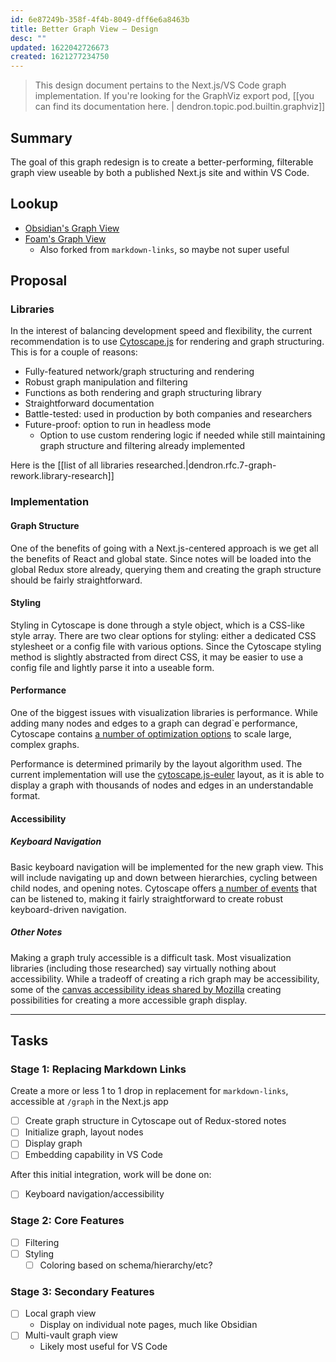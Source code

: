 ```yaml
---
id: 6e87249b-358f-4f4b-8049-dff6e6a8463b
title: Better Graph View – Design
desc: ""
updated: 1622042726673
created: 1621277234750
---
```


> This design document pertains to the Next.js/VS Code graph implementation. If you're looking for the GraphViz export pod, [[you can find its documentation here. | dendron.topic.pod.builtin.graphviz]]

## Summary

<!-- High level overview of solution -->

The goal of this graph redesign is to create a better-performing, filterable graph view useable by both a published Next.js site and within VS Code.

## Lookup

<!-- Research and similar projects -->

-   [Obsidian's Graph View](https://help.obsidian.md/Plugins/Graph+view)
-   [Foam's Graph View](https://github.com/foambubble/markdown-links)
    -   Also forked from `markdown-links`, so maybe not super useful

## Proposal

### Libraries

In the interest of balancing development speed and flexibility, the current recommendation is to use [Cytoscape.js](https://js.cytoscape.org/) for rendering and graph structuring. This is for a couple of reasons:

-   Fully-featured network/graph structuring and rendering
-   Robust graph manipulation and filtering
-   Functions as both rendering and graph structuring library
-   Straightforward documentation
-   Battle-tested: used in production by both companies and researchers
-   Future-proof: option to run in headless mode
    -   Option to use custom rendering logic if needed while still maintaining graph structure and filtering already implemented

Here is the [[list of all libraries researched.|dendron.rfc.7-graph-rework.library-research]]

### Implementation

#### Graph Structure

One of the benefits of going with a Next.js-centered approach is we get all the benefits of React and global state. Since notes will be loaded into the global Redux store already, querying them and creating the graph structure should be fairly straightforward.

#### Styling

Styling in Cytoscape is done through a style object, which is a CSS-like style array. There are two clear options for styling: either a dedicated CSS stylesheet or a config file with various options. Since the Cytoscape styling method is slightly abstracted from direct CSS, it may be easier to use a config file and lightly parse it into a useable form.

#### Performance

One of the biggest issues with visualization libraries is performance. While adding many nodes and edges to a graph can degrad`e performance, Cytoscape contains [a number of optimization options](https://js.cytoscape.org/#performance/optimisations) to scale large, complex graphs.

Performance is determined primarily by the layout algorithm used. The current implementation will use the [cytoscape.js-euler](https://github.com/cytoscape/cytoscape.js-euler) layout, as it is able to display a graph with thousands of nodes and edges in an understandable format.

#### Accessibility

##### Keyboard Navigation

Basic keyboard navigation will be implemented for the new graph view. This will include navigating up and down between hierarchies, cycling between child nodes, and opening notes. Cytoscape offers [a number of events](https://js.cytoscape.org/#events) that can be listened to, making it fairly straightforward to create robust keyboard-driven navigation.

##### Other Notes

Making a graph truly accessible is a difficult task. Most visualization libraries (including those researched) say virtually nothing about accessibility. While a tradeoff of creating a rich graph may be accessibility, some of the [canvas accessibility ideas shared by Mozilla](https://web.archive.org/web/20210512193630/https://developer.mozilla.org/en-US/docs/Web/API/Canvas_API/Tutorial/Hit_regions_and_accessibility) creating possibilities for creating a more accessible graph display.

---

## Tasks

<!-- Tasks that need to be done -->

### Stage 1: Replacing Markdown Links

Create a more or less 1 to 1 drop in replacement for `markdown-links`, accessible at `/graph` in the Next.js app

-   [ ] Create graph structure in Cytoscape out of Redux-stored notes
-   [ ] Initialize graph, layout nodes
-   [ ] Display graph
-   [ ] Embedding capability in VS Code

After this initial integration, work will be done on:

-   [ ] Keyboard navigation/accessibility

### Stage 2: Core Features

-   [ ] Filtering
-   [ ] Styling
    -   [ ] Coloring based on schema/hierarchy/etc?

### Stage 3: Secondary Features

-   [ ] Local graph view
    -   Display on individual note pages, much like Obsidian
-   [ ] Multi-vault graph view
    -   Likely most useful for VS Code
